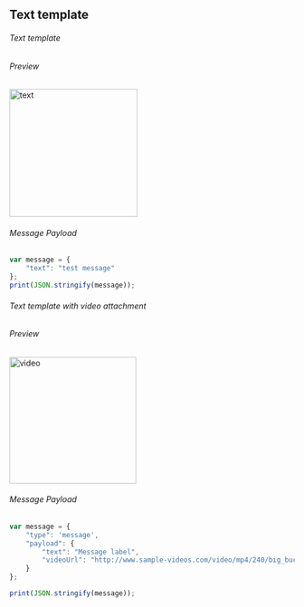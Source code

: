 ## Text template

###### Text template

###### Preview
<img width="226" alt="text" src="https://github.com/Koredotcom/web-kore-sdk/assets/131746603/4d173526-a03a-4aff-ab11-b37dc587aa0e">

###### Message Payload
```js
var message = {
    "text": "test message"
};
print(JSON.stringify(message));
```
###### Text template with video attachment
###### Preview


<img width="224" alt="video" src="https://github.com/Koredotcom/web-kore-sdk/assets/131746603/65f8d1cb-e28d-4630-96e3-150bdf397743">



###### Message Payload

```js
var message = {
    "type": 'message',
    "payload": {
        "text": "Message label",
        "videoUrl": "http://www.sample-videos.com/video/mp4/240/big_buck_bunny_240p_30mb.mp4"
    }
};

print(JSON.stringify(message));
```
